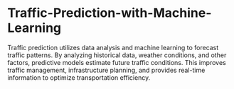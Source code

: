 # Traffic-Prediction-with-Machine-Learning
Traffic prediction utilizes data analysis and machine learning to forecast traffic patterns. By analyzing historical data, weather conditions, and other factors, predictive models estimate future traffic conditions. This improves traffic management, infrastructure planning, and provides real-time information to optimize transportation efficiency.
